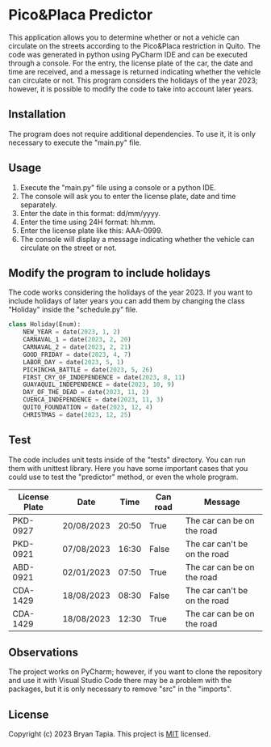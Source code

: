 # Pico&Placa Predictor
This application allows you to determine whether or not a vehicle can circulate on the streets according to the Pico&Placa restriction in Quito. The code was generated in python using PyCharm IDE and can be executed through a console. For the entry, the license plate of the car, the date and time are received, and a message is returned indicating whether the vehicle can circulate or not.
This program considers the holidays of the year 2023; however, it is possible to modify the code to take into account later years.


## Installation

The program does not require additional dependencies. To use it, it is only necessary to execute the "main.py" file.


## Usage

1. Execute the "main.py" file using a console or a python IDE.
2. The console will ask you to enter the license plate, date and time separately.
3. Enter the date in this format: dd/mm/yyyy.
4. Enter the time using 24H format: hh:mm.
5. Enter the license plate like this: AAA-0999.
6. The console will display a message indicating whether the vehicle can circulate on the street or not.

## Modify the program to include holidays

The code works considering the holidays of the year 2023. 
If you want to include holidays of later years you can add them by changing the class "Holiday" inside the "schedule.py" file.
```python
class Holiday(Enum):
    NEW_YEAR = date(2023, 1, 2)
    CARNAVAL_1 = date(2023, 2, 20)
    CARNAVAL_2 = date(2023, 2, 21)
    GOOD_FRIDAY = date(2023, 4, 7)
    LABOR_DAY = date(2023, 5, 1)
    PICHINCHA_BATTLE = date(2023, 5, 26)
    FIRST_CRY_OF_INDEPENDENCE = date(2023, 8, 11)
    GUAYAQUIL_INDEPENDENCE = date(2023, 10, 9)
    DAY_OF_THE_DEAD = date(2023, 11, 2)
    CUENCA_INDEPENDENCE = date(2023, 11, 3)
    QUITO_FOUNDATION = date(2023, 12, 4)
    CHRISTMAS = date(2023, 12, 25)
```


## Test

The code includes unit tests inside of the "tests" directory. You can run them with unittest library.
Here you have some important cases that you could use to test the "predictor" method, or even the whole program.

| License Plate |    Date    |  Time |  Can road |            Message           |
| ------------- | ---------- | ----- | --------- | ---------------------------- |
|   PKD-0927    | 20/08/2023 | 20:50 |   True    | The car can be on the road   |
|   PKD-0921    | 07/08/2023 | 16:30 |   False   | The car can't be on the road |
|   ABD-0921    | 02/01/2023 | 07:50 |   True    | The car can be on the road   |
|   CDA-1429    | 18/08/2023 | 08:30 |   False   | The car can't be on the road |
|   CDA-1429    | 18/08/2023 | 12:30 |   True    | The car can be on the road   |

## Observations
The project works on PyCharm; however, if you want to clone the repository and use it with Visual Studio Code there may be a problem with the packages, but it is only necessary to remove "src" in the "imports".


## License

Copyright (c) 2023 Bryan Tapia.
This project is [MIT](https://github.com/Brynta2001/PicoPlacaPredictor/blob/master/LICENSE) licensed.
